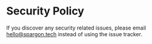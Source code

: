 # Security Policy

If you discover any security related issues, please email hello@spargon.tech instead of using the issue tracker.
